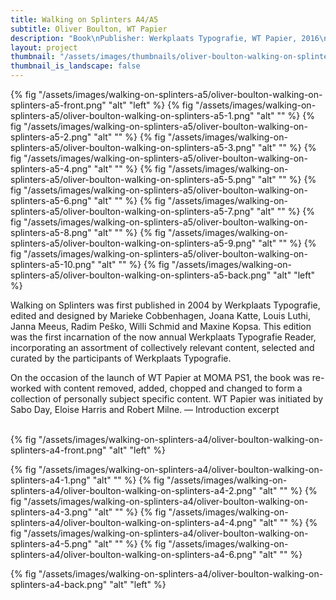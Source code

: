 ```yaml
---
title: Walking on Splinters A4/A5
subtitle: Oliver Boulton, WT Papier
description: "Book\nPublisher: Werkplaats Typografie, WT Papier, 2016\nDesign: Oliver Boulton\nEditors: Oliver Boulton, Sabo Day, Eloise Harris, Robert Milne\nLaser, perfect bound, cold melt, 148 × 210mm\nEdition of 10, softback, 126pp.\nLaser, perfect bound, cold melt, 210 × 297mm\nEdition of 10, softback, 252pp."
layout: project
thumbnail: "/assets/images/thumbnails/oliver-boulton-walking-on-splinters-a5-front.png"
thumbnail_is_landscape: false
---
```


{% fig "/assets/images/walking-on-splinters-a5/oliver-boulton-walking-on-splinters-a5-front.png" "alt" "left" %}
{% fig "/assets/images/walking-on-splinters-a5/oliver-boulton-walking-on-splinters-a5-1.png" "alt" "" %}
{% fig "/assets/images/walking-on-splinters-a5/oliver-boulton-walking-on-splinters-a5-2.png" "alt" "" %}
{% fig "/assets/images/walking-on-splinters-a5/oliver-boulton-walking-on-splinters-a5-3.png" "alt" "" %}
{% fig "/assets/images/walking-on-splinters-a5/oliver-boulton-walking-on-splinters-a5-4.png" "alt" "" %}
{% fig "/assets/images/walking-on-splinters-a5/oliver-boulton-walking-on-splinters-a5-5.png" "alt" "" %}
{% fig "/assets/images/walking-on-splinters-a5/oliver-boulton-walking-on-splinters-a5-6.png" "alt" "" %}
{% fig "/assets/images/walking-on-splinters-a5/oliver-boulton-walking-on-splinters-a5-7.png" "alt" "" %}
{% fig "/assets/images/walking-on-splinters-a5/oliver-boulton-walking-on-splinters-a5-8.png" "alt" "" %}
{% fig "/assets/images/walking-on-splinters-a5/oliver-boulton-walking-on-splinters-a5-9.png" "alt" "" %}
{% fig "/assets/images/walking-on-splinters-a5/oliver-boulton-walking-on-splinters-a5-10.png" "alt" "" %}
{% fig "/assets/images/walking-on-splinters-a5/oliver-boulton-walking-on-splinters-a5-back.png" "alt" "left" %}

Walking on Splinters was first published in 2004 by Werkplaats Typografie, edited and designed by Marieke Cobbenhagen, Joana Katte, Louis Luthi, Janna Meeus, Radim Peško, Willi Schmid and Maxine Kopsa. This edition was the first incarnation of the now annual Werkplaats Typografie Reader, incorporating an assortment of collectively relevant content, selected and curated by the participants of Werkplaats Typografie.

On the occasion of the launch of WT Papier at MOMA PS1, the book was re-worked with content removed, added, chopped and changed to form a collection of personally subject specific content. WT Papier was initiated by Sabo Day, Eloise Harris and Robert Milne. — Introduction excerpt<br><br>

{% fig "/assets/images/walking-on-splinters-a4/oliver-boulton-walking-on-splinters-a4-front.png" "alt" "left" %}

{% fig "/assets/images/walking-on-splinters-a4/oliver-boulton-walking-on-splinters-a4-1.png" "alt" "" %}
{% fig "/assets/images/walking-on-splinters-a4/oliver-boulton-walking-on-splinters-a4-2.png" "alt" "" %}
{% fig "/assets/images/walking-on-splinters-a4/oliver-boulton-walking-on-splinters-a4-3.png" "alt" "" %}
{% fig "/assets/images/walking-on-splinters-a4/oliver-boulton-walking-on-splinters-a4-4.png" "alt" "" %}
{% fig "/assets/images/walking-on-splinters-a4/oliver-boulton-walking-on-splinters-a4-5.png" "alt" "" %}
{% fig "/assets/images/walking-on-splinters-a4/oliver-boulton-walking-on-splinters-a4-6.png" "alt" "" %}

{% fig "/assets/images/walking-on-splinters-a4/oliver-boulton-walking-on-splinters-a4-back.png" "alt" "left" %}